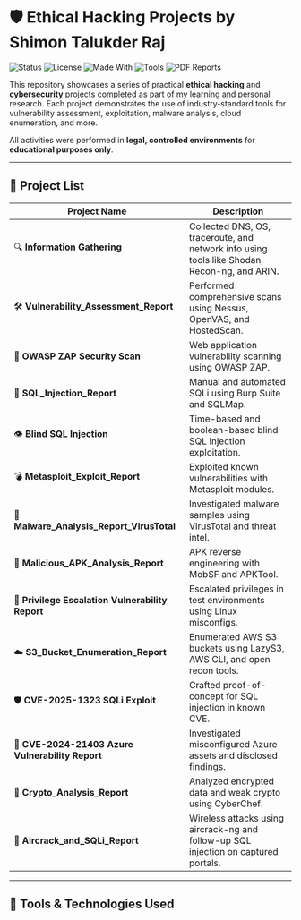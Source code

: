 # 🛡️ Ethical Hacking Projects by Shimon Talukder Raj

![Status](https://img.shields.io/badge/status-Active-brightgreen)
![License](https://img.shields.io/badge/license-MIT-blue)
![Made With](https://img.shields.io/badge/made%20with-Ethical%20Hacking-orange)
![Tools](https://img.shields.io/badge/tools-20%2B-red)
![PDF Reports](https://img.shields.io/badge/reports-PDF-blueviolet)

This repository showcases a series of practical **ethical hacking** and **cybersecurity** projects completed as part of my learning and personal research. Each project demonstrates the use of industry-standard tools for vulnerability assessment, exploitation, malware analysis, cloud enumeration, and more.

All activities were performed in **legal, controlled environments** for **educational purposes only**.

---

## 📁 Project List

| Project Name | Description |
|--------------|-------------|
| 🔍 **Information Gathering** | Collected DNS, OS, traceroute, and network info using tools like Shodan, Recon-ng, and ARIN. |
| 🛠️ **Vulnerability_Assessment_Report** | Performed comprehensive scans using Nessus, OpenVAS, and HostedScan. |
| 🔄 **OWASP ZAP Security Scan** | Web application vulnerability scanning using OWASP ZAP. |
| 🐍 **SQL_Injection_Report** | Manual and automated SQLi using Burp Suite and SQLMap. |
| 👁️ **Blind SQL Injection** | Time-based and boolean-based blind SQL injection exploitation. |
| 💣 **Metasploit_Exploit_Report** | Exploited known vulnerabilities with Metasploit modules. |
| 🧬 **Malware_Analysis_Report_VirusTotal** | Investigated malware samples using VirusTotal and threat intel. |
| 📱 **Malicious_APK_Analysis_Report** | APK reverse engineering with MobSF and APKTool. |
| 🧨 **Privilege Escalation Vulnerability Report** | Escalated privileges in test environments using Linux misconfigs. |
| ☁️ **S3_Bucket_Enumeration_Report** | Enumerated AWS S3 buckets using LazyS3, AWS CLI, and open recon tools. |
| 🛡️ **CVE-2025-1323 SQLi Exploit** | Crafted proof-of-concept for SQL injection in known CVE. |
| 🧯 **CVE-2024-21403 Azure Vulnerability Report** | Investigated misconfigured Azure assets and disclosed findings. |
| 🔐 **Crypto_Analysis_Report** | Analyzed encrypted data and weak crypto using CyberChef. |
| 📡 **Aircrack_and_SQLi_Report** | Wireless attacks using aircrack-ng and follow-up SQL injection on captured portals. |

---

## 🧰 Tools & Technologies Used


